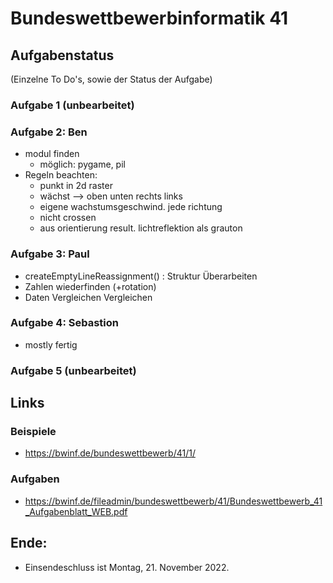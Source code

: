 # Bundeswettbewerbinformatik 41

## Aufgabenstatus
(Einzelne To Do's, sowie der Status  der Aufgabe)
### Aufgabe 1 (unbearbeitet)
### Aufgabe 2: Ben
- modul finden
  - möglich: pygame, pil
- Regeln beachten:
  - punkt in 2d raster
  - wächst --> oben unten rechts links
  - eigene wachstumsgeschwind. jede richtung
  - nicht crossen
  - aus orientierung result. lichtreflektion als grauton
### Aufgabe 3: Paul
- createEmptyLineReassignment() : Struktur Überarbeiten
- Zahlen wiederfinden (+rotation)
- Daten Vergleichen Vergleichen


### Aufgabe 4: Sebastion
- mostly fertig
### Aufgabe 5 (unbearbeitet)

## Links
### Beispiele
- https://bwinf.de/bundeswettbewerb/41/1/
### Aufgaben
- https://bwinf.de/fileadmin/bundeswettbewerb/41/Bundeswettbewerb_41_Aufgabenblatt_WEB.pdf



## Ende: 
- Einsendeschluss ist Montag, 21. November 2022.
